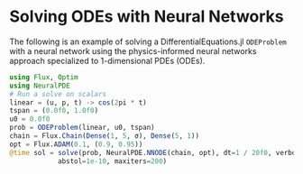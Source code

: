 # Solving ODEs with Neural Networks

The following is an example of solving a DifferentialEquations.jl
`ODEProblem` with a neural network using the physics-informed neural
networks approach specialized to 1-dimensional PDEs (ODEs).

```julia
using Flux, Optim
using NeuralPDE
# Run a solve on scalars
linear = (u, p, t) -> cos(2pi * t)
tspan = (0.0f0, 1.0f0)
u0 = 0.0f0
prob = ODEProblem(linear, u0, tspan)
chain = Flux.Chain(Dense(1, 5, σ), Dense(5, 1))
opt = Flux.ADAM(0.1, (0.9, 0.95))
@time sol = solve(prob, NeuralPDE.NNODE(chain, opt), dt=1 / 20f0, verbose=true,
            abstol=1e-10, maxiters=200)
```
